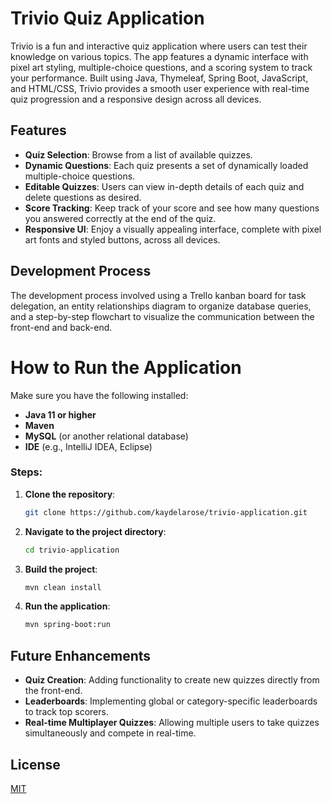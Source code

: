 
# Trivio Quiz Application

Trivio is a fun and interactive quiz application where users can test their knowledge on various topics. The app features a dynamic interface with pixel art styling, multiple-choice questions, and a scoring system to track your performance. Built using Java, Thymeleaf, Spring Boot, JavaScript, and HTML/CSS, Trivio provides a smooth user experience with real-time quiz progression and a responsive design across all devices.


## Features

- **Quiz Selection**: Browse from a list of available quizzes.
- **Dynamic Questions**: Each quiz presents a set of dynamically loaded multiple-choice questions.
- **Editable Quizzes**: Users can view in-depth details of each quiz and delete questions as desired.
- **Score Tracking**: Keep track of your score and see how many questions you answered correctly at the end of the quiz.
- **Responsive UI**: Enjoy a visually appealing interface, complete with pixel art fonts and styled buttons, across all devices.


## Development Process

The development process involved using a Trello kanban board for task delegation, an entity relationships diagram to organize database queries, and a step-by-step flowchart to visualize the communication between the front-end and back-end.
# How to Run the Application

Make sure you have the following installed:

- **Java 11 or higher**
- **Maven**
- **MySQL** (or another relational database)
- **IDE** (e.g., IntelliJ IDEA, Eclipse)

### Steps:

1. **Clone the repository**:
   ```bash
   git clone https://github.com/kaydelarose/trivio-application.git
2. **Navigate to the project directory**:
   ```bash
   cd trivio-application
3. **Build the project**:
    ```bash
   mvn clean install
4. **Run the application**:
   ```bash
   mvn spring-boot:run


## Future Enhancements

- **Quiz Creation**: Adding functionality to create new quizzes directly from the front-end.
- **Leaderboards**: Implementing global or category-specific leaderboards to track top scorers.
- **Real-time Multiplayer Quizzes**: Allowing multiple users to take quizzes simultaneously and compete in real-time.
## License

[MIT](https://choosealicense.com/licenses/mit/)

